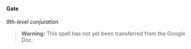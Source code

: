 #### Gate
<!-- markdownlint-disable-next-line no-emphasis-as-heading -->
_9th-level conjuration_

> **Warning:**
> This spell has not yet been transferred from the Google Doc.
